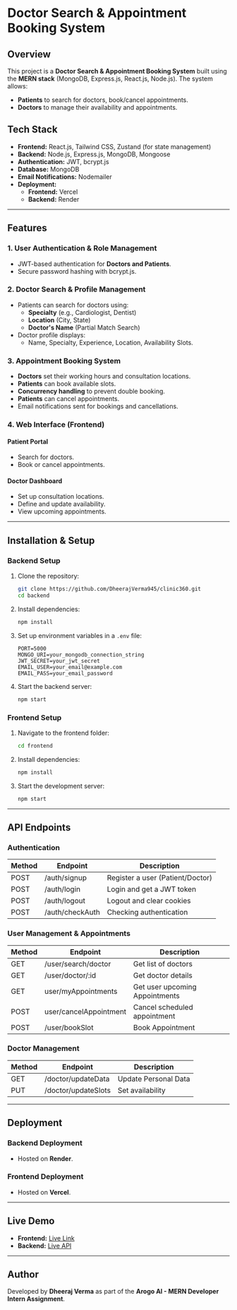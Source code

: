 # Doctor Search & Appointment Booking System

## Overview
This project is a **Doctor Search & Appointment Booking System** built using the **MERN stack** (MongoDB, Express.js, React.js, Node.js). The system allows:
- **Patients** to search for doctors, book/cancel appointments.
- **Doctors** to manage their availability and appointments.

## Tech Stack
- **Frontend:** React.js, Tailwind CSS, Zustand (for state management)
- **Backend:** Node.js, Express.js, MongoDB, Mongoose
- **Authentication:** JWT, bcrypt.js
- **Database:** MongoDB
- **Email Notifications:** Nodemailer
- **Deployment:**
  - **Frontend:** Vercel
  - **Backend:** Render

---

## Features
### 1. User Authentication & Role Management
- JWT-based authentication for **Doctors and Patients**.
- Secure password hashing with bcrypt.js.

### 2. Doctor Search & Profile Management
- Patients can search for doctors using:
  - **Specialty** (e.g., Cardiologist, Dentist)
  - **Location** (City, State)
  - **Doctor's Name** (Partial Match Search)
- Doctor profile displays:
  - Name, Specialty, Experience, Location, Availability Slots.

### 3. Appointment Booking System
- **Doctors** set their working hours and consultation locations.
- **Patients** can book available slots.
- **Concurrency handling** to prevent double booking.
- **Patients** can cancel appointments.
- Email notifications sent for bookings and cancellations.

### 4. Web Interface (Frontend)
#### **Patient Portal**
- Search for doctors.
- Book or cancel appointments.

#### **Doctor Dashboard**
- Set up consultation locations.
- Define and update availability.
- View upcoming appointments.

---

## Installation & Setup
### Backend Setup
1. Clone the repository:
   ```bash
   git clone https://github.com/DheerajVerma945/clinic360.git
   cd backend
   ```
2. Install dependencies:
   ```bash
   npm install
   ```
3. Set up environment variables in a `.env` file:
   ```env
   PORT=5000
   MONGO_URI=your_mongodb_connection_string
   JWT_SECRET=your_jwt_secret
   EMAIL_USER=your_email@example.com
   EMAIL_PASS=your_email_password
   ```
4. Start the backend server:
   ```bash
   npm start
   ```

### Frontend Setup
1. Navigate to the frontend folder:
   ```bash
   cd frontend
   ```
2. Install dependencies:
   ```bash
   npm install
   ```
3. Start the development server:
   ```bash
   npm start
   ```

---

## API Endpoints
### Authentication
| Method | Endpoint        | Description          |
|--------|----------------|----------------------|
| POST   | /auth/signup | Register a user (Patient/Doctor) |
| POST   | /auth/login | Login and get a JWT token |
| POST   | /auth/logout | Logout and clear cookies |
| POST   | /auth/checkAuth | Checking authentication |

### User Management & Appointments

| Method | Endpoint        | Description          |
|--------|----------------|----------------------|
| GET    | /user/search/doctor | Get list of doctors |
| GET    | /user/doctor/:id | Get doctor details |
| GET    | user/myAppointments | Get user upcoming Appointments |
| POST   | user/cancelAppointment | Cancel scheduled appointment |
| POST   | /user/bookSlot | Book Appointment |

### Doctor Management

| Method | Endpoint        | Description          |
|--------|----------------|----------------------|
| GET    | /doctor/updateData | Update Personal Data |
| PUT    | /doctor/updateSlots | Set availability |

---

## Deployment
### Backend Deployment
- Hosted on **Render**.

### Frontend Deployment
- Hosted on **Vercel**.

---

## Live Demo
- **Frontend:** [Live Link](https://clinic-360.vercel.app/)
- **Backend:** [Live API](https://clinic360-server.onrender.com)


---

## Author
Developed by **Dheeraj Verma** as part of the **Arogo AI - MERN Developer Intern Assignment**.

